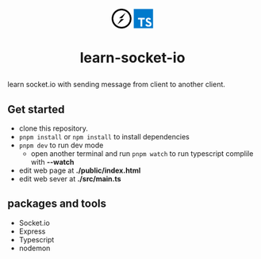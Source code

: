 <p align="center">
    <img heigth="30" width="40" alt="socket.io" src="https://github.com/devicons/devicon/raw/master/icons/socketio/socketio-original.svg">
    <img heigth="30" width="40" alt="socket.io" src="https://github.com/Arikato111/Arikato111/raw/main/icons/typescript-original.svg">
</p>

# <p align="center">learn-socket-io</p>

learn socket.io with sending message from client to another client.

## Get started

- clone this repository.
- `pnpm install` or `npm install` to install dependencies
- `pnpm dev` to run dev mode
  - open another terminal and run `pnpm watch` to run typescript complile with **--watch**
- edit web page at **./public/index.html**
- edit web sever at **./src/main.ts**

## packages and tools

- Socket.io
- Express
- Typescript
- nodemon